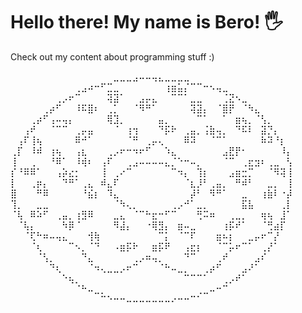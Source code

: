 # Hello there! My name is Bero! 🖐️
Check out my content about programming stuff :)

⠀⠀⠀⠀⠀⠀⠀⠀⠀⠀⠀⠀⠀⠀⠀⠀⣀⣀⣀⣠⠤⠤⢤⣄⣀⣀⣀⣀⠀⠀⠀⠀⠀⠀⠀⠀⠀⠀⠀⠀⠀⠀⠀⠀
⠀⠀⠀⠀⠀⠀⠀⠀⠀⠀⢀⣠⠴⠒⠋⣉⣀⠀⠀⠀⠀⠀⠀⠀⢰⣶⣥⡌⠉⠉⠒⠢⢤⣀⠀⠀⠀⠀⠀⠀⠀⠀⠀⠀
⠀⠀⠀⠀⠀⠀⠀⢀⡠⠖⠉⠀⠀⠀⠀⢽⣽⠁⠀⠀⣠⡤⣄⠀⠀⠉⠉⠁⣀⣀⠀⠀⠀⢈⣝⠢⣀⠀⠀⠀⠀⠀⠀⠀
⠀⠀⠀⠀⠀⢀⡴⠋⠀⠀⠸⠯⣿⠆⠀⢀⡁⠀⠀⠈⠻⠛⠁⠀⠀⠀⠀⠀⢽⣽⡄⠀⠈⣿⡟⠀⠈⠳⣄⠀⠀⠀⠀⠀
⠀⠀⠀⢀⡴⠋⢠⠤⢤⡄⠀⠀⠀⠀⠀⢿⣹⡀⠀⠀⠀⠀⠀⣤⡀⠀⠀⠀⠀⠉⠁⠀⠀⠁⠀⣶⢦⡀⠈⢣⡀⠀⠀⠀
⠀⠀⢠⠞⠀⠀⠈⠉⠉⠀⢀⡤⣤⠀⠀⠀⠈⠀⢰⢲⠀⠀⠀⠙⡯⠗⠀⢀⣤⡀⢨⣷⢤⡀⠀⠙⠯⠇⠀⣽⡙⡄⠀⠀
⠀⢠⠏⢸⢦⠀⠀⠀⠀⠀⠿⠚⠁⠀⠀⠀⠀⠀⠈⠛⠀⢀⡤⢄⠀⠀⠀⠿⠽⠀⠀⠈⠉⠁⠀⠀⠀⠀⠀⠷⠽⠘⡆⠀
⢀⡏⠀⠸⠾⠀⢰⢦⠀⠀⢠⣆⠀⠀⠀⢀⡠⠖⠒⠲⠖⠋⠀⠀⠱⣄⠀⠀⠀⠀⠀⠀⠀⣠⣟⡟⠂⠀⠀⠀⠀⠀⠸⡄
⢸⠀⠀⢀⠀⠀⠘⠿⠁⠀⠸⢾⠆⠀⢠⠏⠀⠀⢀⣠⠤⠤⠤⠤⣄⡈⠑⠒⠤⡀⠀⠀⠀⠈⠉⠀⢀⣖⣲⠆⢀⣀⠀⢣
⡎⠘⠿⠿⠁⠀⠀⢠⡵⣔⡂⠀⠀⠀⢸⠀⢀⠔⠉⠀⠀⠀⠀⠀⠀⠉⠲⡄⠀⢹⡆⠀⠀⠀⣠⣶⣒⡉⠀⠀⠈⠻⢽⢸
⡇⠀⠀⢀⡶⡄⠀⠀⠙⠛⠁⢀⣄⠀⠾⣄⠏⠀⠀⠀⠀⠀⠀⠀⠀⠀⠀⠈⣆⡸⠃⢀⣤⡀⠀⠛⠾⠃⠀⠀⣀⡀⠀⢸
⣿⠀⠀⠀⠛⠿⠀⠀⠀⠀⠀⠘⣮⡆⠀⠹⣄⠀⠀⠀⠀⠀⠀⠀⠀⠀⠀⠀⡼⠃⠀⠻⠛⠁⠀⠀⣀⠀⠀⢰⣷⠇⠐⡼
⢹⡀⠀⠀⣀⣀⠀⠀⠀⠀⠀⠀⠀⠀⠀⠀⠈⠳⢄⡀⠀⠀⠀⠀⠀⢀⡠⠚⠁⣀⡀⠀⠀⠀⠀⠀⣯⣧⠀⠀⠀⠀⢀⡇
⠈⢧⠀⠿⠵⠋⠀⢀⣤⡀⢰⣻⠿⠀⠀⠀⣀⣄⠀⠈⠉⠓⣖⠒⠋⠉⠀⠀⠀⢛⠭⠶⠀⠀⢀⣀⡀⠀⠀⢶⢦⠀⣸⠁
⠀⠈⢧⡄⠀⠀⠀⠀⠳⡿⠈⠀⠀⠀⠀⠀⠻⣼⡄⠀⠀⠐⢿⣻⡄⠀⣶⠤⣀⠀⠀⠀⠀⢰⡯⠞⠁⠀⠀⠈⢛⣴⡏⠀
⠀⠀⠈⢏⠓⠶⠤⢤⣄⠀⠀⠀⢺⢷⠀⠀⠀⠀⠀⠀⠀⠀⠀⠉⡅⠀⠈⠉⠏⠀⠀⠀⣶⠦⡆⠀⠀⣀⡤⠖⠉⡜⠀⠀
⠀⠀⠀⠈⢆⠀⠀⠀⠀⠉⠢⡀⠈⠙⠀⠀⠠⣶⡯⠗⠀⠀⣶⡯⠟⠀⠀⢠⣖⡆⠀⠀⠈⠉⡥⠖⠉⠁⠀⢀⡜⠁⠀⠀
⠀⠀⠀⠀⠈⢣⡀⠀⠀⠀⠀⠙⣄⠀⠀⠀⠀⠀⠀⢀⡠⠶⢤⡀⠀⠀⠀⠙⠉⠀⠀⠀⢀⠞⠀⠀⠀⠀⣠⠎⠀⠀⠀⠀
⠀⠀⠀⠀⠀⠀⠙⢆⠀⠀⠀⠀⠈⠲⢄⣀⣀⡠⠖⠉⠀⠀⠀⠈⠓⠤⣀⡀⠀⠀⢀⡴⠋⠀⠀⠀⣠⠜⠁⠀⠀⠀⠀⠀
⠀⠀⠀⠀⠀⠀⠀⠀⠑⢦⡀⠀⠀⠀⠀⠀⠀⠀⠀⠀⠀⠀⠀⠀⠀⠀⠀⠉⠉⠉⠁⠀⠀⢀⡠⠞⠁⠀⠀⠀⠀⠀⠀⠀
⠀⠀⠀⠀⠀⠀⠀⠀⠀⠀⠈⠓⠤⣀⡀⠀⠀⠀⠀⠀⠀⠀⠀⠀⠀⠀⠀⠀⠀⢀⣀⠤⠒⠉⠀⠀⠀⠀⠀⠀⠀⠀⠀⠀
⠀⠀⠀⠀⠀⠀⠀⠀⠀⠀⠀⠀⠀⠀⠉⠑⠒⠒⠤⠤⠤⠤⠤⠤⠤⠔⠒⠒⠉⠁⠀⠀⠀⠀⠀⠀⠀⠀⠀⠀⠀⠀⠀⠀